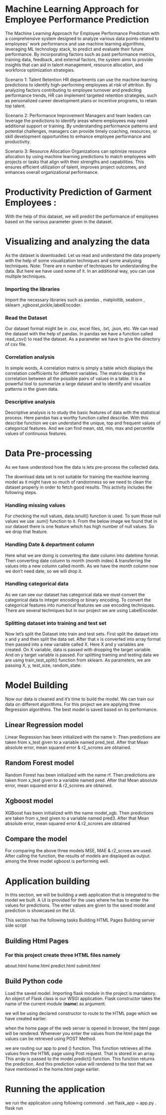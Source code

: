 # Machine Learning Approach for Employee Performance Prediction
The Machine Learning Approach for Employee Performance Prediction with a comprehensive system designed to analyze various data points related to employees' work performance and use machine learning algorithms, leveraging ML technology stack, to predict and evaluate their future performance. By incorporating factors such as past performance metrics, training data, feedback, and external factors, the system aims to provide insights that can aid in talent management, resource allocation, and workforce optimization strategies.

Scenario 1: Talent Retention
HR departments can use the machine learning predictions to identify high-performing employees at risk of attrition. By analyzing factors contributing to employee turnover and predicting performance trends, HR can implement targeted retention strategies, such as personalized career development plans or incentive programs, to retain top talent.

Scenario 2: Performance Improvement
Managers and team leaders can leverage the predictions to identify areas where employees may need additional support or training. By understanding performance patterns and potential challenges, managers can provide timely coaching, resources, or skill development opportunities to enhance employee performance and productivity.

Scenario 3: Resource Allocation
Organizations can optimize resource allocation by using machine learning predictions to match employees with projects or tasks that align with their strengths and capabilities. This ensures efficient utilization of talent, improves project outcomes, and enhances overall organizational performance.

# Productivity Prediction of Garment Employees : 
With the help of this dataset, we will predict the performance of employees based on the various parameter given in the dataset.

# Visualizing and analyzing the data
As the dataset is downloaded. Let us read and understand the data properly with the help of some visualization techniques and some analysing techniques.
Note: There are n number of techniques for understanding the data. But here we have used some of it. In an additional way, you can use multiple techniques.
### Importing the libraries
Import the necessary libraries such as pandas , matplotlib, seaborn , sklearn ,xgboost,pickle,labelEncoder.

### Read the Dataset
Our dataset format might be in .csv, excel files, .txt, .json, etc. We can read the dataset with the help of pandas.
In pandas we have a function called read_csv() to read the dataset. As a parameter we have to give the directory of csv file.

### Correlation analysis
In simple words, A correlation matrix is simply a table which displays the correlation coefficients for different variables. The matrix depicts the correlation between all the possible pairs of values in a table. It is a powerful tool to summarize a large dataset and to identify and visualize patterns in the given data.
### Descriptive analysis
Descriptive analysis is to study the basic features of data with the statistical process. Here pandas has a worthy function called describe. With this describe function we can understand the unique, top and frequent values of categorical features. And we can find mean, std, min, max and percentile values of continuous features.


# Data Pre-processing
As we have understood how the data is lets pre-process the collected data.

The download data set is not suitable for training the machine learning model as it might have so much of randomness so we need to clean the dataset properly in order to fetch good results. This activity includes the following steps.

### Handling missing values
For checking the null values, data.isnull() function is used. To sum those null values we use .sum() function to it. From the below image we found that in our dataset there is one feature which has high number of null values. So we drop that feature.


### Handling Date & department column
Here what we are doing is converting the date column into datetime format.
Then converting date column to month (month index) & transferring the values into a new column called month. As we have the month column now we don’t need date, so we will drop it.


### Handling categorical data
As we can see our dataset has categorical data we must convert the categorical data to integer encoding or binary encoding.
To convert the categorical features into numerical features we use encoding techniques. There are several techniques but in our project we are using LabelEncoder.


### Splitting dataset into training and test set
Now let’s split the Dataset into train and test sets. First split the dataset into x and y and then split the data set. After that x is converted into array format then passed into a new variable called X.
Here X and y variables are created. On X variable, data is passed with dropping the target variable. And on y target variable is passed. For splitting training and testing data we are using train_test_split() function from sklearn. As parameters, we are passing X, y, test_size, random_state.


# Model Building
Now our data is cleaned and it’s time to build the model. We can train our data on different algorithms. For this project we are applying three Regression algorithms. The best model is saved based on its performance.

## Linear Regression model
Linear Regression has been initialized with the name lr. Then predictions are taken from x_test given to a variable named pred_test. After that Mean absolute error, mean squared error & r2_scrores are obtained.

## Random Forest model
Random Forest has been initialized with the name rf. Then predictions are taken from x_test given to a variable named pred. After that Mean absolute error, mean squared error & r2_scrores are obtained.

## Xgboost model
XGBoost has been initialized with the name model_xgb. Then predictions are taken from x_test given to a variable named pred3. After that Mean absolute error, mean squared error & r2_scrores are obtained

## Compare the model
For comparing the above three models MSE, MAE & r2_scroes are used. 
After calling the function, the results of models are displayed as output. among the three model xgboost is performing well. 

# Application building
In this section, we will be building a web application that is integrated to the model we built. A UI is provided for the uses where he has to enter the values for predictions. The enter values are given to the saved model and prediction is showcased on the UI.

This section has the following tasks
Building HTML Pages
Building server side script

## Building Html Pages

### For this project create three HTML files namely

about.html
home.html
predict.html
submit.html

## Build Python code
Load the saved model. Importing flask module in the project is mandatory. An object of Flask class is our WSGI application. Flask constructor takes the name of the current module (__name__) as argument.

we will be using declared constructor to route to the HTML page which we have created earlier.

when the home page of the web server is opened in browser, the html page will be rendered. Whenever you enter the values from the html page the values can be retrieved using POST Method.

we are routing our app to pred () function. This function retrieves all the values from the HTML page using Post request. That is stored in an array. This array is passed to the model.predict() function. This function returns the prediction. And this prediction value will rendered to the text that we have mentioned in the home.html page earlier.

# Running the application

we run the application using following commond 
. set flask_app = app.py
. flask run


